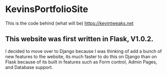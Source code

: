 # KevinsPortfolioSite
This is the code behind (what will be) https://kevintweaks.net 



## This website was first written in Flask, V1.0.2. 

I decided to move over to Django because I was thinking of add a bunch of new features to the website, its much faster to do this
on Django than on Flask because of its built in features such as Form control, Admin Pages, and Database support.
